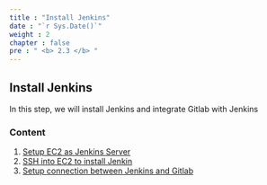 ```yaml
---
title : "Install Jenkins"
date : "`r Sys.Date()`"
weight : 2
chapter : false
pre : " <b> 2.3 </b> "
---
```


## Install Jenkins

In this step, we will install Jenkins and integrate Gitlab with Jenkins

### Content

1. [Setup EC2 as Jenkins Server](2.1-createec2/)
2. [SSH into EC2 to install Jenkin](2.2-sshec2/)
3. [Setup connection between Jenkins and Gitlab](2.3-connectec2/)
